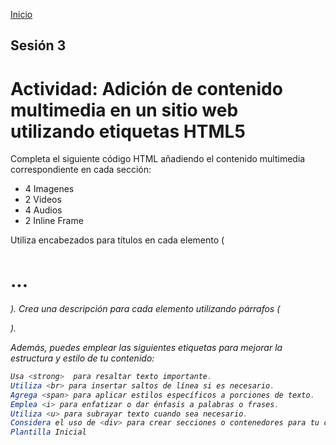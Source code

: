<!-- No borrar o modificar -->
[Inicio](./index.md)

## Sesión 3 


<!-- Su documentación aquí -->

# Actividad: Adición de contenido multimedia en un sitio web utilizando etiquetas HTML5

Completa el siguiente código HTML añadiendo el contenido multimedia correspondiente en cada sección:

- 4 Imagenes
- 2 Videos
- 4 Audios
- 2 Inline Frame

Utiliza encabezados para títulos en cada elemento (<h1>...<h6>).
Crea una descripción para cada elemento utilizando párrafos (<p>).

Además, puedes emplear las siguientes etiquetas para mejorar la estructura y estilo de tu contenido:

```java 
Usa <strong>  para resaltar texto importante.
Utiliza <br> para insertar saltos de línea si es necesario.
Agrega <span> para aplicar estilos específicos a porciones de texto.
Emplea <i> para enfatizar o dar énfasis a palabras o frases.
Utiliza <u> para subrayar texto cuando sea necesario.
Considera el uso de <div> para crear secciones o contenedores para tu contenido, lo que puede facilitar la organización y el diseño de la página.
Plantilla Inicial
```



